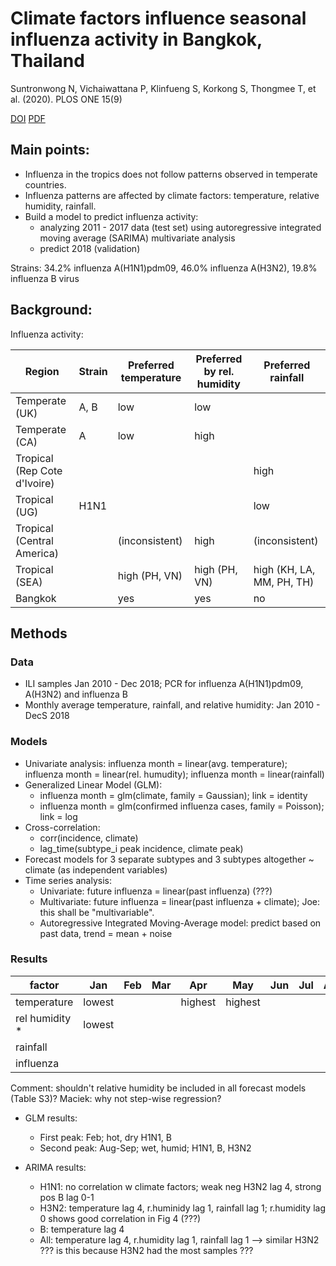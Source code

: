 # Climate factors influence seasonal influenza activity in Bangkok, Thailand
Suntronwong N, Vichaiwattana P, Klinfueng S, Korkong S, Thongmee T, et al. (2020). PLOS ONE 15(9)

[DOI](https://doi.org/10.1371/journal.pone.0239729) [PDF](https://journals.plos.org/plosone/article/file?id=10.1371/journal.pone.0239729&type=printable)

## Main points:
- Influenza in the tropics does not follow patterns observed in temperate countries.
- Influenza patterns are affected by climate factors: temperature, relative humidity, rainfall.
- Build a model to predict influenza activity:
  - analyzing 2011 - 2017 data (test set) using autoregressive integrated moving average (SARIMA) multivariate analysis
  - predict 2018 (validation)

Strains: 34.2% influenza A(H1N1)pdm09, 46.0% influenza A(H3N2), 19.8% influenza B virus

## Background:
Influenza activity:

Region | Strain  | Preferred temperature | Preferred by rel. humidity | Preferred rainfall 
--- | --- | --- | --- | --- 
Temperate (UK) | A, B | low | low | 
Temperate (CA) | A | low | high |
Tropical (Rep Cote d'Ivoire) | | | | high
Tropical (UG) | H1N1 | | | low
Tropical (Central America) | | (inconsistent) | high | (inconsistent)
Tropical (SEA) | | high (PH, VN) | high (PH, VN) | high (KH, LA, MM, PH, TH)
Bangkok | | yes | yes | no

## Methods
### Data
- ILI samples Jan 2010 - Dec 2018; PCR for influenza A(H1N1)pdm09, A(H3N2) and influenza B
- Monthly average temperature, rainfall, and relative humidity: Jan 2010 - DecS 2018

### Models
- Univariate analysis: influenza month = linear(avg. temperature); influenza month = linear(rel. humudity); influenza month = linear(rainfall)
- Generalized Linear Model (GLM):
  - influenza month = glm(climate, family = Gaussian); link = identity
  - influenza month = glm(confirmed influenza cases, family = Poisson); link = log
- Cross-correlation:
  - corr(incidence, climate)
  - lag_time(subtype_i peak incidence, climate peak)
- Forecast models for 3 separate subtypes and 3 subtypes altogether ~ climate (as independent variables)
- Time series analysis:
  - Univariate: future influenza = linear(past influenza) (???)
  - Multivariate: future influenza = linear(past influenza + climate); Joe: this shall be "multivariable".
  - Autoregressive Integrated Moving-Average model: predict based on past data, trend = mean + noise

### Results
factor | Jan | Feb | Mar | Apr | May | Jun | Jul | Aug | Sep | Oct | Nov | Dec
--- | --- | --- | --- | --- | --- | --- | --- | --- | --- | --- | --- | --- 
temperature | lowest | | | highest | highest | | | | | | | | 
rel humidity * | lowest | | | | | | | | highest | highest | | 
rainfall | | | | | | | | | highest |  | | 
influenza | | | | | | | | | H3N2 | H3N2 | | 

Comment: shouldn't relative humidity be included in all forecast models (Table S3)? Maciek: why not step-wise regression?

- GLM results:
  - First peak: Feb; hot, dry H1N1, B
  - Second peak: Aug-Sep; wet, humid; H1N1, B, H3N2

- ARIMA results:
  - H1N1: no correlation w climate factors; weak neg H3N2 lag 4, strong pos B lag 0-1
  - H3N2: temperature lag 4, r.huminidy lag 1, rainfall lag 1; r.humidity lag 0 shows good correlation in Fig 4 (???)
  - B: temperature lag 4
  - All: temperature lag 4, r.humidity lag 1, rainfall lag 1 --> similar H3N2 ??? is this because H3N2 had the most samples ???